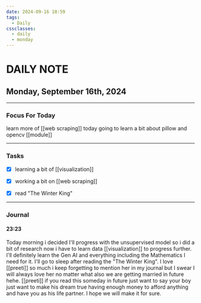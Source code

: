 ```yaml
---
date: 2024-09-16 10:59
tags:
  - Daily
cssclasses:
  - daily
  - monday
---
```

# DAILY NOTE
## Monday, September 16th, 2024
***
### Focus For Today

learn more of [[web scraping]] today going to learn a bit about pillow and opencv [[module]]


***
### Tasks

- [x] learning a bit of [[visualization]]
- [x] working a bit on [[web scraping]]
- [x] read "The Winter King"


***
### Journal

#### 23:23
 Today morning i decided I'll progress with the unsupervised model so i did a bit of research now i have to learn data [[visualization]] to progress further. I'll definitely learn the Gen AI and everything including the Mathematics I need for it. I'll go to sleep after reading the "The Winter King". I love [[preeti]] so much i keep forgetting to mention her in my journal but I swear I will always love her no matter what also we are getting married in future hehe. [[preeti]] if you read this someday in future just want to say your boy just want to make his dream true having enough money to afford anything and have you as his life partner. I hope we will make it for sure. 
